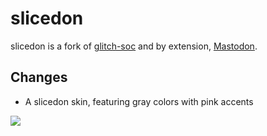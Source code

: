 # slicedon

slicedon is a fork of [glitch-soc] and by extension, [Mastodon].

[mastodon]: https://github.com/tootsuite/mastodon
[glitch-soc]: https://github.com/glitch-soc/mastodon

## Changes

* A slicedon skin, featuring gray colors with pink accents

![](https://i.imgur.com/NJQz3kt.png)
